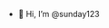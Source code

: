 - 👋 Hi, I’m @sunday123



<!---
sunday123/sunday123 is a ✨ special ✨ repository because its `README.md` (this file) appears on your GitHub profile.
You can click the Preview link to take a look at your changes.
--->
<script src="https://gist.github.com/your-username/gist-id.js"></script>

